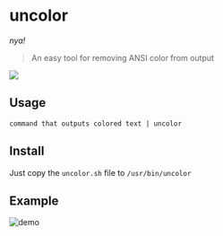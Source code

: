 # uncolor
*nya!*
> An easy tool for removing ANSI color from output

![](https://img.shields.io/github/repo-size/arebaka/uncolor)

## Usage
`command that outputs colored text | uncolor`

## Install
Just copy the `uncolor.sh` file to `/usr/bin/uncolor`

## Example
![demo](https://user-images.githubusercontent.com/36796676/137036632-6c62d289-e8e1-412c-ad4e-77e19ab06670.png)
